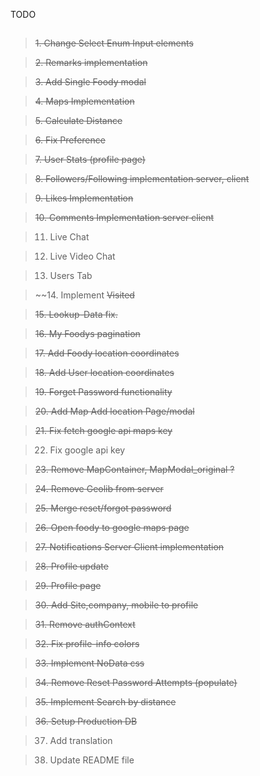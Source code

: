 TODO

##

> ~~1. Change Select Enum Input elements~~

> ~~2. Remarks implementation~~

> ~~3. Add Single Foody modal~~

> ~~4. Maps Implementation~~

> ~~5. Calculate Distance~~

> ~~6. Fix Preference~~

> ~~7. User Stats (profile page)~~

> ~~8. Followers/Following implementation ~~server~~, client~~

> ~~9. Likes Implementation~~

> ~~10. Comments Implementation ~~server~~ client~~

> 11. Live Chat

> 12. Live Video Chat

> 13. Users Tab

> ~~14. Implement ~~Visited~~

> ~~15. Lookup-Data fix.~~

> ~~16. My Foodys pagination~~

> ~~17. Add Foody location coordinates~~

> ~~18. Add User location coordinates~~

> ~~19. Forget Password functionality~~

> ~~20. Add Map Add location Page/modal~~

> ~~21. Fix fetch google api maps key~~

> 22. Fix google api key

> ~~23. Remove MapContainer, MapModal_original ?~~

> ~~24. Remove Geolib from server~~

> ~~25. Merge reset/forgot password~~

> ~~26. Open foody to google maps page~~

> ~~27. Notifications ~~Server~~ Client implementation~~

> ~~28. Profile update~~

> ~~29. Profile page~~

> ~~30. Add Site,company, mobile to profile~~

> ~~31. Remove authContext~~

> ~~32. Fix profile-info colors~~

> ~~33. Implement NoData css~~

> ~~34. Remove Reset Password Attempts (populate)~~

> ~~35. Implement Search by distance~~

> ~~36. Setup Production DB~~

> 37. Add translation

> 38. Update README file
